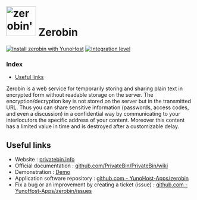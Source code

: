 # <img src="/images/zerobin_logo.svg" height="80px" alt="zerobin's logo"> Zerobin

[![Install zerobin with YunoHost](https://install-app.yunohost.org/install-with-yunohost.svg)](https://install-app.yunohost.org/?app=zerobin) [![Integration level](https://dash.yunohost.org/integration/zerobin.svg)](https://dash.yunohost.org/appci/app/zerobin)

### Index

- [Useful links](#useful-links)

Zerobin is a web service for temporarily storing and sharing plain text in encrypted form without readable storage on the server. The encryption/decryption key is not stored on the server but in the transmitted URL. Thus you can share sensitive information (passwords, access codes, and even a discussion) in a confidential way by communicating to your interlocutors the specific address of your content. Moreover this content has a limited value in time and is destroyed after a customizable delay.

## Useful links

+ Website : [privatebin.info](https://privatebin.info/)
+ Official documentation : [github.com/PrivateBin/PrivateBin/wiki](https://github.com/PrivateBin/PrivateBin/wiki)
+ Demonstration : [Demo](https://privatebin.net/)
+ Application software repository : [github.com - YunoHost-Apps/zerobin](https://github.com/YunoHost-Apps/zerobin_ynh)
+ Fix a bug or an improvement by creating a ticket (issue) : [github.com - YunoHost-Apps/zerobin/issues](https://github.com/YunoHost-Apps/zerobin_ynh/issues)
